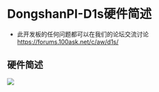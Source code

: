 # DongshanPI-D1s硬件简述

* 此开发板的任何问题都可以在我们的论坛交流讨论 https://forums.100ask.net/c/aw/d1s/

## 硬件简述

![](http://photos.100ask.net/dongshanpi/d1s/DongshanPI-D1s-V2TopFuction.png)


